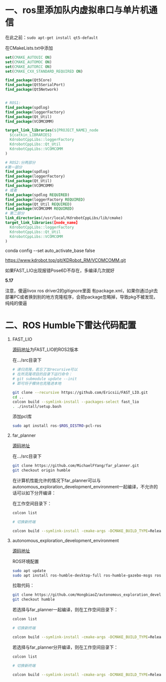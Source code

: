# 一、ros里添加队内虚拟串口与单片机通信

在此之前：`sudo apt-get install qt5-default`

在CMakeLists.txt中添加

```cmake
set(CMAKE_AUTOUIC ON)
set(CMAKE_AUTOMOC ON)
set(CMAKE_AUTORCC ON)
set(CMAKE_CXX_STANDARD_REQUIRED ON)

find_package(Qt5Core)
find_package(Qt5SerialPort)
find_package(Qt5Network)


# ROS1:
find_package(spdlog)
find_package(loggerFactory)
find_package(Qt_Util)
find_package(VCOMCOMM)

target_link_libraries(${PROJECT_NAME}_node
  ${catkin_LIBRARIES}
  KdrobotCppLibs::loggerFactory
  KdrobotCppLibs::Qt_Util
  KdrobotCppLibs::VCOMCOMM
)

# ROS2:分两部分
#第一部分
find_package(spdlog)
find_package(loggerFactory)
find_package(Qt_Util)
find_package(VCOMCOMM)
# 或者
find_package(spdlog REQUIRED)
find_package(loggerFactory REQUIRED)
find_package(Qt_Util REQUIRED)
find_package(VCOMCOMM REQUIRED)
# 第二部分
link_directories(/usr/local/KdrobotCppLibs/lib/cmake)
target_link_libraries(【node_name】
  KdrobotCppLibs::loggerFactory
  KdrobotCppLibs::Qt_Util
  KdrobotCppLibs::VCOMCOMM
)
```

conda config --set auto_activate_base false

https://www.kdrobot.top/git/KDRobot_RM/VCOMCOMM.git

如果FAST_LIO出现报错Pose6D不存在，多编译几次就好

**5.17**

注意，傻逼livox ros driver2的gitignore里面 有package.xml，如果你通过git去部署PC或者换到别的地方克隆程序，会把package忽略掉，导致pkg不被发现，纯纯的傻逼



# 二、ROS Humble下雷达代码配置

1. FAST_LIO

   [源码地址](https://github.com/Ericsii/FAST_LIO)为FAST_LIO的ROS2版本

   在.../src目录下

   ```bash
   # 递归克隆，若忘了加recursive可以
   # 在所克隆项目的目录下运行命令：
   # git submodule update --init
   # 即可将子模块也克隆进本地
   
   git clone --recursive https://github.com/Ericsii/FAST_LIO.git
   cd ..
   colcon build --symlink-install --packages-select fast_lio
   . ./install/setup.bash 
   ```

   添加pcl库

   ```bash
   sudo apt install ros-$ROS_DISTRO-pcl-ros
   ```

2. far_planner

   [源码地址](https://github.com/MichaelFYang/far_planner)

   在.../src目录下

   ```bash
   git clone https://github.com/MichaelFYang/far_planner.git
   git checkout origin humble
   ```
   
   在计算机性能允许的情况下far_planner可以与autonomous_exploration_development_environment一起编译，不允许的话可以如下分开编译：
   
   在工作空间目录下：
   
   ```bash
   colcon list
   
   # 切换新终端
   
   colcon build --symlink-install -cmake-args -DCMAKE_BUILD_TYPE=Release --packages-select 上一个终端中的所有far_planner路径下的功能包
   ```

3. autonomous_exploration_development_environment

   [源码地址]()
   
   ROS环境配置
   
   ```bash
   sudo apt update
   sudo apt install ros-humble-desktop-full ros-humble-gazebo-msgs ros-humble-gazebo-plugins ros-humble-gazebo-ros ros-humble-gazebo-ros2-control ros-humble-gazebo-ros-pkgs python3-colcon-common-extensions
   ```
   
   拉取代码：
   
   ```bash
   git clone https://github.com/HongbiaoZ/autonomous_exploration_development_environment.git
   git checkout humble
   ```
   
   若选择与far_planner一起编译，则在工作空间目录下：
   
   ```bash
   colcon list
   
   # 切换新终端
   
   colcon build --symlink-install -cmake-args -DCMAKE_BUILD_TYPE=Release --packages-ignore 上一个终端中除far_planner和autonomous_exploration_development_environment路径下所有的功能包
   ```
   
   若选择与far_planner分开编译，则在工作空间目录下：
   
   ```bash
   colcon list
   
   # 切换新终端
   
   colcon build --symlink-install -cmake-args -DCMAKE_BUILD_TYPE=Release --packages-ignore 上一个终端中除autonomous_exploration_development_environment路径下所有的功能包
   ```